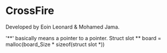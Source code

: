 # CrossFire
Developed by Eoin Leonard & Mohamed Jama.


'**' basically means a pointer to a pointer.
Struct slot ** board = malloc(board_Size * sizeof(struct slot *))   
